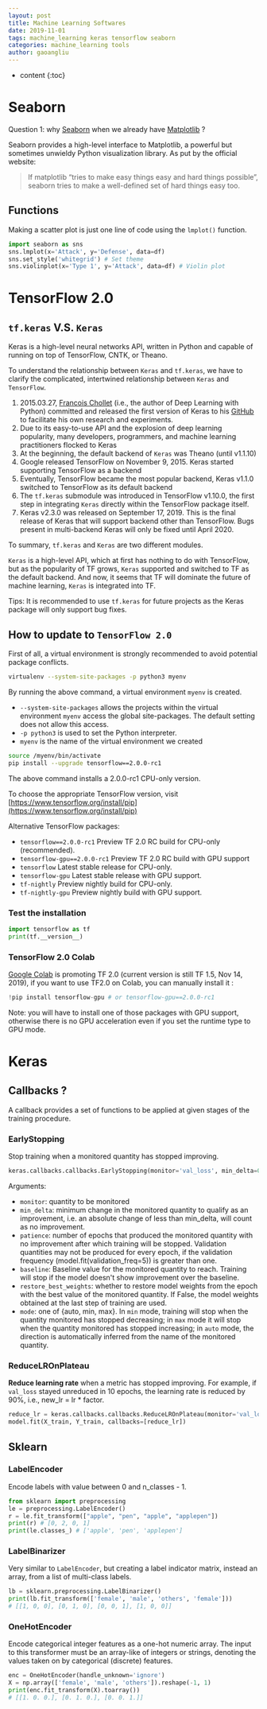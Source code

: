 ```yaml
---
layout: post
title: Machine Learning Softwares
date: 2019-11-01
tags: machine_learning keras tensorflow seaborn
categories: machine_learning tools
author: gaoangliu
---
```

* content
{:toc}

# Seaborn 

Question 1: why [Seaborn](https://seaborn.pydata.org/index.html) when we already have [Matplotlib](https://matplotlib.org) ?




Seaborn provides a high-level interface to Matplotlib, a powerful but sometimes unwieldy Python visualization library. As put by the official website:
> If matplotlib “tries to make easy things easy and hard things possible”, seaborn tries to make a well-defined set of hard things easy too.

## Functions 
Making a scatter plot is just one line of code using the `lmplot()` function.
```python
import seaborn as sns 
sns.lmplot(x='Attack', y='Defense', data=df)
sns.set_style('whitegrid') # Set theme
sns.violinplot(x='Type 1', y='Attack', data=df) # Violin plot
```


# TensorFlow 2.0 

## `tf.keras` V.S. `Keras`
Keras is a high-level neural networks API, written in Python and capable of running on top of TensorFlow, CNTK, or Theano.

To understand the relationship between `Keras` and `tf.keras`, we have to clarify the complicated, intertwined relationship between `Keras` and `TensorFlow`. 

1. 2015.03.27, [Francois Chollet](https://fchollet.com/) (i.e., the author of Deep Learning with Python) committed and released the first version of Keras to his [GitHub](https://github.com/fchollet) to facilitate his own research and experiments. 
2. Due to its easy-to-use API and the explosion of deep learning popularity, many developers, programmers, and machine learning practitioners flocked to Keras
3. At the beginning, the default backend of `Keras` was Theano (until v1.1.10)
4. Google released TensorFlow on November 9, 2015. Keras started supporting TensorFlow as a backend
5. Eventually, TensorFlow became the most popular backend, Keras v1.1.0 switched to TensorFlow as its default backend
6. The `tf.keras` submodule was introduced in TensorFlow v1.10.0, the first step in integrating `Keras` directly within the TensorFlow package itself.
7. Keras v2.3.0 was released on September 17, 2019. This is the final release of Keras that will support backend other than TensorFlow. Bugs present in multi-backend Keras will only be fixed until April 2020. 

To summary, `tf.keras` and `Keras` are two different modules. 

`Keras` is a high-level API, which at first has nothing to do with TensorFlow, but as the popularity of TF grows, `Keras` supported and switched to TF as the default backend. And now, it seems that TF will dominate the future of machine learning, `Keras` is integrated into TF. 

Tips: It is recommended to use `tf.keras` for future projects as the Keras package will only support bug fixes.

## How to update to `TensorFlow 2.0`
First of all, a virtual environment is strongly recommended to avoid potential package conflicts. 
```bash
virtualenv --system-site-packages -p python3 myenv
```
By running the above command, a virtual environment `myenv` is created. 
* `--system-site-packages` allows the projects within the virtual environment `myenv` access the global site-packages. The default setting does not allow this access.
* `-p python3` is used to set the Python interpreter.
* `myenv` is the name of the virtual environment we created

```bash
source /myenv/bin/activate
pip install --upgrade tensorflow==2.0.0-rc1
```

The above command installs a 2.0.0-rc1 CPU-only version.

To choose the appropriate TensorFlow version, visit [https://www.tensorflow.org/install/pip](https://www.tensorflow.org/install/pip)

Alternative TensorFlow packages: 

* `tensorflow==2.0.0-rc1` Preview TF 2.0 RC build for CPU-only (recommended).
* `tensorflow-gpu==2.0.0-rc1` Preview TF 2.0 RC build with GPU support
* `tensorflow` Latest stable release for CPU-only.
* `tensorflow-gpu` Latest stable release with GPU support.
* `tf-nightly` Preview nightly build for CPU-only.
* `tf-nightly-gpu` Preview nightly build with GPU support.

### Test the installation 
```Python
import tensorflow as tf
print(tf.__version__)
```

### TensorFlow 2.0 Colab
[Google Colab](https://colab.research.google.com) is promoting TF 2.0 (current version is still TF 1.5, Nov 14, 2019), if you want to use TF2.0 on Colab, you can manually install it :
```python
!pip install tensorflow-gpu # or tensorflow-gpu==2.0.0-rc1
```
Note: you will have to install one of those packages with GPU support, otherwise there is no GPU acceleration even if you set the runtime type to GPU mode.


# Keras 
## Callbacks ?
A callback provides a set of functions to be applied at given stages of the training procedure.

### EarlyStopping 
Stop training when a monitored quantity has stopped improving.
```python
keras.callbacks.callbacks.EarlyStopping(monitor='val_loss', min_delta=0, patience=0, verbose=0, mode='auto', baseline=None, restore_best_weights=False)
``` 
Arguments:
- `monitor`: quantity to be monitored 
- `min_delta`: minimum change in the monitored quantity to qualify as an improvement, i.e. an absolute change of less than min_delta, will count as no improvement.
- `patience`: number of epochs that produced the monitored quantity with no improvement after which training will be stopped. Validation quantities may not be produced for every epoch, if the validation frequency (model.fit(validation_freq=5)) is greater than one.
- `baseline`: Baseline value for the monitored quantity to reach. Training will stop if the model doesn't show improvement over the baseline.
- `restore_best_weights`: whether to restore model weights from the epoch with the best value of the monitored quantity. If False, the model weights obtained at the last step of training are used.
- `mode`: one of {auto, min, max}. In `min` mode, training will stop when the quantity monitored has stopped decreasing; in `max` mode it will stop when the quantity monitored has stopped increasing; in `auto` mode, the direction is automatically inferred from the name of the monitored quantity.

### ReduceLROnPlateau 
**Reduce learning rate** when a metric has stopped improving. For example, if `val_loss` stayed unreduced in 10 epochs, the learning rate is reduced by 90%, i.e., new_lr = lr * factor. 

```python
reduce_lr = keras.callbacks.callbacks.ReduceLROnPlateau(monitor='val_loss', factor=0.1, patience=10, verbose=0, mode='auto', min_delta=0.0001, cooldown=0, min_lr=0)
model.fit(X_train, Y_train, callbacks=[reduce_lr])
```

## Sklearn
### LabelEncoder
Encode labels with value between 0 and n_classes - 1.
```python
from sklearn import preprocessing
le = preprocessing.LabelEncoder()
r = le.fit_transform(["apple", "pen", "apple", "applepen"])
print(r) # [0, 2, 0, 1]
print(le.classes_) # ['apple', 'pen', 'applepen']
```
### LabelBinarizer
Very similar to `LabelEncoder`, but creating a label indicator matrix, instead an array, from a list of multi-class labels. 

```python
lb = sklearn.preprocessing.LabelBinarizer()
print(lb.fit_transform(['female', 'male', 'others', 'female'])) 
# [[1, 0, 0], [0, 1, 0], [0, 0, 1], [1, 0, 0]]
```

### OneHotEncoder
Encode categorical integer features as a one-hot numeric array. The input to this transformer must be an array-like of integers or strings, denoting the values taken on by categorical (discrete) features. 
```python
enc = OneHotEncoder(handle_unknown='ignore')
X = np.array(['female', 'male', 'others']).reshape(-1, 1)
print(enc.fit_transform(X).toarray())
# [[1. 0. 0.], [0. 1. 0.], [0. 0. 1.]]
```





